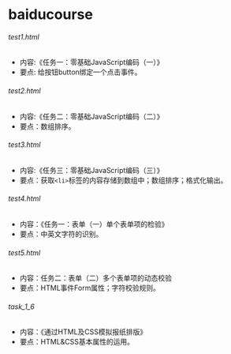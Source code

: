# baiducourse

###### test1.html
- 内容:《任务一：零基础JavaScript编码（一）》  
- 要点: 给按钮button绑定一个点击事件。

###### test2.html
- 内容:《任务二：零基础JavaScript编码（二）》
- 要点：数组排序。

###### test3.html
- 内容:《任务三：零基础JavaScript编码（三）》
- 要点：获取`<li>`标签的内容存储到数组中；数组排序；格式化输出。

###### test4.html
- 内容：《任务一：表单（一）单个表单项的检验》
- 要点：中英文字符的识别。

###### test5.html
- 内容：任务二：表单（二）多个表单项的动态校验
- 要点：HTML事件Form属性；字符校验规则。

###### task_1_6
- 内容：《通过HTML及CSS模拟报纸排版》
- 要点：HTML&CSS基本属性的运用。
